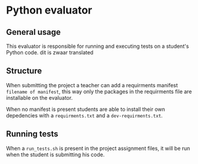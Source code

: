 # Python evaluator
## General usage
This evaluator is responsible for running and executing tests on a student's Python code.
dit is zwaar translated

## Structure
When submitting the project a teacher can add a requirments manifest `filename of manifest`, this way only the packages in the requirments file are installable on the evaluator.

When no manifest is present students are able to install their own depedencies with a `requirments.txt` and a `dev-requirments.txt`.

## Running tests
When a `run_tests.sh` is present in the project assignment files, it will be run when the student is submitting his code.
